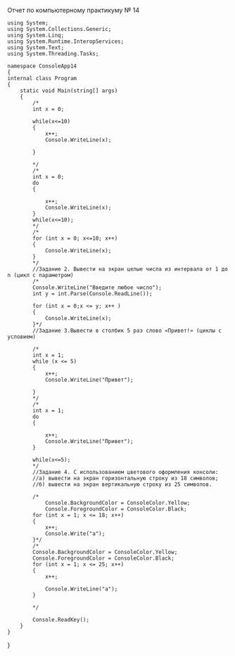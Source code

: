Отчет по компьютерному практикуму № 14
    
    using System;
    using System.Collections.Generic;
    using System.Linq;
    using System.Runtime.InteropServices;
    using System.Text;
    using System.Threading.Tasks;

    namespace ConsoleApp14
    {
    internal class Program
    {
        static void Main(string[] args)
        {
            /*
            int x = 0;
            
            while(x<=10)
            {
                x++;
                Console.WriteLine(x);
               
            }

            */
            /*
            int x = 0;
            do
            {
                
                x++;
                Console.WriteLine(x);
            }
            while(x<=10);
            */
            /*
            for (int x = 0; x<=10; x++)
            {
                Console.WriteLine(x);
            }
            */
            //Задание 2. Вывести на экран целые числа из интервала от 1 до n (цикл с параметром)
            /*
            Console.WriteLine("Введите любое число");
            int y = int.Parse(Console.ReadLine());
            
            for (int x = 0;x <= y; x++ )
            {
                Console.WriteLine(x);
            }*/
            //Задание 3.Вывести в столбик 5 раз слово «Привет!» (циклы с условием)

            /*
            int x = 1;
            while (x <= 5)
            {
                x++;
                Console.WriteLine("Привет");

            }
            */
            /*
            int x = 1;
            do
            {
                
                x++;
                Console.WriteLine("Привет");
            }

            while(x<=5);
            */
            //Задание 4. С использованием цветового оформления консоли:
            //а) вывести на экран горизонтальную строку из 18 символов;
            //б) вывести на экран вертикальную строку из 25 символов.

            /*
                Console.BackgroundColor = ConsoleColor.Yellow;
                Console.ForegroundColor = ConsoleColor.Black;
            for (int x = 1; x <= 18; x++)
            {
                x++;
                Console.Write("a");
            }*/
            /*
            Console.BackgroundColor = ConsoleColor.Yellow;
            Console.ForegroundColor = ConsoleColor.Black;
            for (int x = 1; x <= 25; x++)
            {
                x++;
                
                Console.WriteLine("a");
            }

            */

            Console.ReadKey();
        }
    }
}
